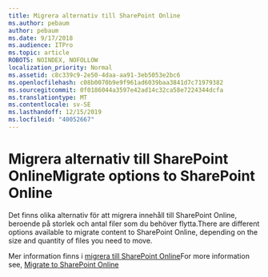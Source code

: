 ```yaml
---
title: Migrera alternativ till SharePoint Online
ms.author: pebaum
author: pebaum
ms.date: 9/17/2018
ms.audience: ITPro
ms.topic: article
ROBOTS: NOINDEX, NOFOLLOW
localization_priority: Normal
ms.assetid: c8c339c9-2e50-4daa-aa91-3eb5053e2bc6
ms.openlocfilehash: c08b0070b9e9f961ad6039baa3841d7c71979382
ms.sourcegitcommit: 0f0186044a3597e42ad14c32ca58e7224344dcfa
ms.translationtype: MT
ms.contentlocale: sv-SE
ms.lasthandoff: 12/15/2019
ms.locfileid: "40052667"
---
```

# <a name="migrate-options-to-sharepoint-online"></a><span data-ttu-id="fc34c-102">Migrera alternativ till SharePoint Online</span><span class="sxs-lookup"><span data-stu-id="fc34c-102">Migrate options to SharePoint Online</span></span>

<span data-ttu-id="fc34c-103">Det finns olika alternativ för att migrera innehåll till SharePoint Online, beroende på storlek och antal filer som du behöver flytta.</span><span class="sxs-lookup"><span data-stu-id="fc34c-103">There are different options available to migrate content to SharePoint Online, depending on the size and quantity of files you need to move.</span></span>
  
<span data-ttu-id="fc34c-104">Mer information finns i [migrera till SharePoint Online](https://go.microsoft.com/fwlink/?linkid-2022029)</span><span class="sxs-lookup"><span data-stu-id="fc34c-104">For more information see, [Migrate to SharePoint Online](https://go.microsoft.com/fwlink/?linkid-2022029)</span></span>
  

